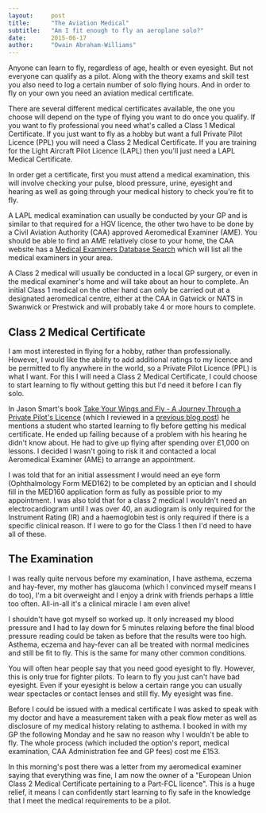 ```yaml
---
layout:     post
title:      "The Aviation Medical"
subtitle:   "Am I fit enough to fly an aeroplane solo?"
date:       2015-06-17
author:     "Owain Abraham-Williams"
---
```


Anyone can learn to fly, regardless of age, health or even eyesight. But not everyone can
qualify as a pilot. Along with the theory exams and skill test you also need to log a
certain number of solo flying hours. And in order to fly on your own you need an aviation
medical certificate.

There are several different medical certificates available, the one you choose will depend
on the type of flying you want to do once you qualify. If you want to fly professional you
need what's called a Class 1 Medical Certificate. If you just want to fly as a hobby but
want a full Private Pilot Licence (PPL) you will need a Class 2 Medical Certificate. If
you are training for the Light Aircraft Pilot Licence (LAPL) then you'll just need a LAPL
Medical Certificate.

In order get a certificate, first you must attend a medical examination, this will involve
checking your pulse, blood pressure, urine, eyesight and hearing as well as going through
your medical history to check you're fit to fly.

A LAPL medical examination can usually be conducted by your GP and is similar to that
required for a HGV licence, the other two have to be done by a Civil Aviation Authority
(CAA) approved Aeromedical Examiner (AME). You should be able to find an AME relatively
close to your home, the CAA website has a [Medical Examiners Database Search](http://www.caa.co.uk/application.aspx?catid=49&pagetype=65&appid=21)
which will list all the medical examiners in your area.

A Class 2 medical will usually be conducted in a local GP surgery, or even in the medical
examiner's home and will take about an hour to complete. An initial Class 1 medical on the
other hand can only be carried out at a designated aeromedical centre, either at the CAA
in Gatwick or NATS in Swanwick or Prestwick and will probably take 4 or more hours to
complete.

Class 2 Medical Certificate
---------------------------

I am most interested in flying for a hobby, rather than professionally. However, I would
like the ability to add additional ratings to my licence and be permitted to fly anywhere
in the world, so a Private Pilot Licence (PPL) is what I want. For this I will need a
Class 2 Medical Certificate, I could choose to start learning to fly without getting this
but I'd need it before I can fly solo.

In Jason Smart's book [Take Your Wings and Fly - A Journey Through a Private Pilot's
Licence](http://www.amazon.co.uk/Take-Your-Wings-Fly-Journey/dp/0956718752) (which I
reviewed in a [previous blog post](/2015/05/26/take-your-wings-and-fly/)) he mentions a
student who started learning to fly before getting his medical certificate. He ended up
failing because of a problem with his hearing he didn't know about. He had to give up
flying after spending over £1,000 on lessons. I decided I wasn't going to risk it and
contacted a local Aeromedical Examiner (AME) to arrange an appointment.

I was told that for an initial assessment I would need an eye form (Ophthalmology Form
MED162) to be completed by an optician and I should fill in the MED160 application form as
fully as possible prior to my appointment. I was also told that for a class 2 medical I
wouldn't need an electrocardiogram until I was over 40, an audiogram is only required for
the Instrument Rating (IR) and a haemoglobin test is only required if there is a specific
clinical reason. If I were to go for the Class 1 then I'd need to have all of these.

The Examination
---------------

I was really quite nervous before my examination, I have asthema, eczema and hay-fever, my
mother has glaucoma (which I convinced myself means I do too), I'm a bit overweight and I
enjoy a drink with friends perhaps a little too often. All-in-all it's a clinical
miracle I am even alive!

I shouldn't have got myself so worked up. It only increased my blood pressure and I had to
lay down for 5 minutes relaxing before the final blood pressure reading could be taken as
before that the results were too high. Asthema, eczema and hay-fever can all be treated
with normal medicines and still be fit to fly. This is the same for many other common
conditions.

You will often hear people say that you need good eyesight to fly. However, this is only
true for fighter pilots. To learn to fly you just can't have bad eyesight. Even if your
eyesight is below a certain range you can usually wear spectacles or contact lenses and
still fly. My eyesight was fine.

Before I could be issued with a medical certificate I was asked to speak with my doctor
and have a measurement taken with a peak flow meter as well as disclosure of my medical
history relating to asthema. I booked in with my GP the following Monday and he saw no
reason why I wouldn't be able to fly. The whole process (which included the option's
report, medical examination, CAA Administration fee and GP fees) cost me £153.

In this morning's post there was a letter from my aeromedical examiner saying that
everything was fine, I am now the owner of a "European Union Class 2 Medical Certificate
pertaining to a Part-FCL licence". This is a huge relief, it means I can confidently start
learning to fly safe in the knowledge that I meet the medical requirements to be a pilot.